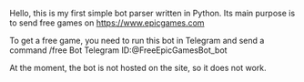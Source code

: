Hello, 
this is my first simple bot parser written in Python. 
Its main purpose is to send free games on https://www.epicgames.com


To get a free game, you need to run this bot in Telegram and send a command /free
Bot Telegram ID:@FreeEpicGamesBot_bot

At the moment, the bot is not hosted on the site, so it does not work.
